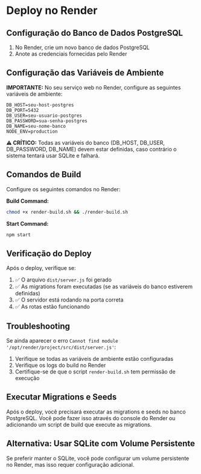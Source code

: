 # Deploy no Render

## Configuração do Banco de Dados PostgreSQL

1. No Render, crie um novo banco de dados PostgreSQL
2. Anote as credenciais fornecidas pelo Render

## Configuração das Variáveis de Ambiente

**IMPORTANTE:** No seu serviço web no Render, configure as seguintes variáveis de ambiente:

```
DB_HOST=seu-host-postgres
DB_PORT=5432
DB_USER=seu-usuario-postgres
DB_PASSWORD=sua-senha-postgres
DB_NAME=seu-nome-banco
NODE_ENV=production
```

**⚠️ CRÍTICO:** Todas as variáveis do banco (DB_HOST, DB_USER, DB_PASSWORD, DB_NAME) devem estar definidas, caso contrário o sistema tentará usar SQLite e falhará.

## Comandos de Build

Configure os seguintes comandos no Render:

**Build Command:**
```bash
chmod +x render-build.sh && ./render-build.sh
```

**Start Command:**
```bash
npm start
```

## Verificação do Deploy

Após o deploy, verifique se:

1. ✅ O arquivo `dist/server.js` foi gerado
2. ✅ As migrations foram executadas (se as variáveis do banco estiverem definidas)
3. ✅ O servidor está rodando na porta correta
4. ✅ As rotas estão funcionando

## Troubleshooting

Se ainda aparecer o erro `Cannot find module '/opt/render/project/src/dist/server.js'`:

1. Verifique se todas as variáveis de ambiente estão configuradas
2. Verifique os logs do build no Render
3. Certifique-se de que o script `render-build.sh` tem permissão de execução

## Executar Migrations e Seeds

Após o deploy, você precisará executar as migrations e seeds no banco PostgreSQL. Você pode fazer isso através do console do Render ou adicionando um script de build que execute as migrations.

## Alternativa: Usar SQLite com Volume Persistente

Se preferir manter o SQLite, você pode configurar um volume persistente no Render, mas isso requer configuração adicional.
